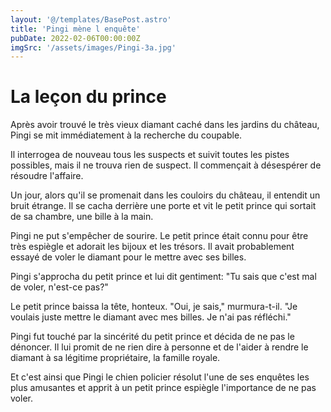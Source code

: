 ```yaml
---
layout: '@/templates/BasePost.astro'
title: 'Pingi mène l enquête'
pubDate: 2022-02-06T00:00:00Z
imgSrc: '/assets/images/Pingi-3a.jpg'
---
```

# La leçon du prince

Après avoir trouvé le très vieux diamant caché dans les jardins du château, Pingi se mit immédiatement à la recherche du coupable.

Il interrogea de nouveau tous les suspects et suivit toutes les pistes possibles, mais il ne trouva rien de suspect. Il commençait à désespérer de résoudre l'affaire.

Un jour, alors qu'il se promenait dans les couloirs du château, il entendit un bruit étrange. Il se cacha derrière une porte et vit le petit prince qui sortait de sa chambre, une bille à la main.

Pingi ne put s'empêcher de sourire. Le petit prince était connu pour être très espiègle et adorait les bijoux et les trésors. Il avait probablement essayé de voler le diamant pour le mettre avec ses billes.

Pingi s'approcha du petit prince et lui dit gentiment: "Tu sais que c'est mal de voler, n'est-ce pas?"

Le petit prince baissa la tête, honteux. "Oui, je sais," murmura-t-il. "Je voulais juste mettre le diamant avec mes billes. Je n'ai pas réfléchi."

Pingi fut touché par la sincérité du petit prince et décida de ne pas le dénoncer. Il lui promit de ne rien dire à personne et de l'aider à rendre le diamant à sa légitime propriétaire, la famille royale.

Et c'est ainsi que Pingi le chien policier résolut l'une de ses enquêtes les plus amusantes et apprit à un petit prince espiègle l'importance de ne pas voler.